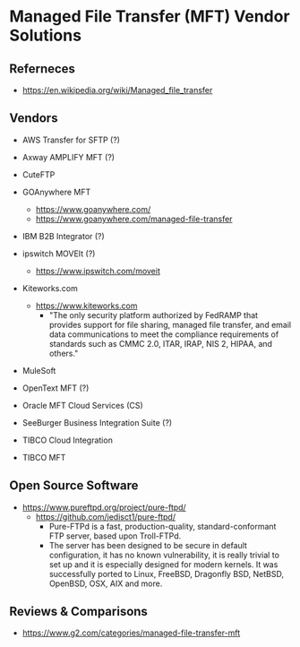 
# Managed File Transfer (MFT) Vendor Solutions

## Referneces
- https://en.wikipedia.org/wiki/Managed_file_transfer


## Vendors
- AWS Transfer for SFTP (?)

- Axway AMPLIFY MFT (?)

- CuteFTP

- GOAnywhere MFT
  - https://www.goanywhere.com/
  - https://www.goanywhere.com/managed-file-transfer

- IBM B2B Integrator (?)

- ipswitch MOVEIt (?)
  + https://www.ipswitch.com/moveit


- Kiteworks.com 
  + https://www.kiteworks.com
    * "The only security platform authorized by FedRAMP that provides support for file sharing, managed file transfer, and email data communications to meet the compliance requirements of standards such as CMMC 2.0, ITAR, IRAP, NIS 2, HIPAA, and others."

- MuleSoft


- OpenText MFT (?)


- Oracle MFT Cloud Services (CS)


- SeeBurger Business Integration Suite (?)


- TIBCO Cloud Integration


- TIBCO MFT 


## Open Source Software

- https://www.pureftpd.org/project/pure-ftpd/
  + https://github.com/jedisct1/pure-ftpd/
    * Pure-FTPd is a fast, production-quality, standard-conformant FTP server, based upon Troll-FTPd.
    * The server has been designed to be secure in default configuration, it has no known vulnerability, it is really trivial to set up and it is especially designed for modern kernels. It was successfully ported to Linux, FreeBSD, Dragonfly BSD, NetBSD, OpenBSD, OSX, AIX and more.



## Reviews & Comparisons
- https://www.g2.com/categories/managed-file-transfer-mft
